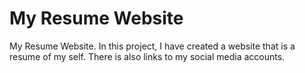# My Resume Website
My Resume Website. In this project, I have created a website that is a resume of my self.
There is also links to my social media accounts.
